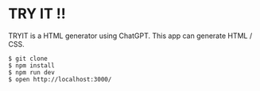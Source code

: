 # TRY IT !!

TRYIT is a HTML generator using ChatGPT.
This app can generate HTML / CSS.

```
$ git clone
$ npm install
$ npm run dev
$ open http://localhost:3000/
```